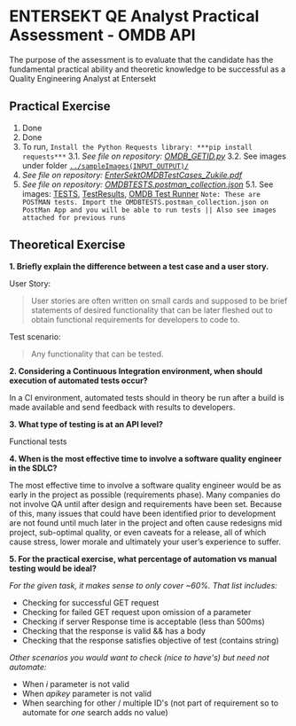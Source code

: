#   ENTERSEKT QE Analyst Practical Assessment - OMDB API

The purpose of the assessment is to evaluate that the candidate has the fundamental practical ability and theoretic knowledge to be successful as a Quality Engineering Analyst at Entersekt

## **Practical Exercise**
1. Done
2. Done
3.  To run, `Install the Python Requests library: ***pip install requests***`
	3.1. *See file on repository: [OMDB_GETID.py](https://github.com/sirzuks/OMDBGETBYIDREPO/blob/master/OMDB_GETID.py)*
	3.2. 	See images under folder [`../sampleImages(INPUT_OUTPUT)/`](https://github.com/sirzuks/OMDBGETBYIDREPO/tree/master/sampleImages%28INPUT_OUTPUT%29) 
4. *See file on repository: [EnterSektOMDBTestCases_Zukile.pdf](https://github.com/sirzuks/OMDBGETBYIDREPO/blob/master/EnterSektOMDBTestCases_Zukile.pdf)*
5. *See file on repository: [OMDBTESTS.postman_collection.json](https://github.com/sirzuks/OMDBGETBYIDREPO/blob/master/OMDBTESTS.postman_collection.json)*
	5.1. See images: [TESTS](https://github.com/sirzuks/OMDBGETBYIDREPO/blob/master/sampleImages%28INPUT_OUTPUT%29/Tests.png), [TestResults](https://github.com/sirzuks/OMDBGETBYIDREPO/blob/master/sampleImages%28INPUT_OUTPUT%29/TestResults.png), [OMDB Test Runner](https://github.com/sirzuks/OMDBGETBYIDREPO/blob/master/sampleImages%28INPUT_OUTPUT%29/OMDB%20Test%20Runner.png) 
`Note: These are POSTMAN tests. Import the OMDBTESTS.postman_collection.json on PostMan App and you will be able to run tests || Also see images attached for previous runs`

## **Theoretical Exercise**
**1\. Briefly explain the difference between a test case and a user story.**

User Story: 
> User stories are often written on small cards and supposed to be brief statements of desired functionality that can be later fleshed out to obtain functional requirements for developers to code to.

Test scenario: 
> Any functionality that can be tested.

  

**2\. Considering a Continuous Integration environment, when should execution of automated tests occur?**

In a CI environment, automated tests should in theory be run after a build is made available and send feedback with results to developers.

  

**3\. What type of testing is at an API level?**

Functional tests

  

**4\. When is the most effective time to involve a software quality engineer in the SDLC?**

The most effective time to involve a software quality engineer would be as early in the project as possible (requirements phase). Many companies do not involve QA until after design and requirements have been set. Because of this, many issues that could have been identified prior to development are not found until much later in the project and often cause redesigns mid project, sub-optimal quality, or even caveats for a release, all of which cause stress, lower morale and ultimately your user’s experience to suffer.


**5\. For the practical exercise, what percentage of automation vs manual testing would be ideal?**

*For the given task, it makes sense to only cover ~60%. That list includes:*

 - Checking for successful GET request
 - Checking for failed GET request upon omission of a parameter
 - Checking if server Response time is acceptable (less than 500ms)
 - Checking that the response is valid && has a body
 - Checking that the response satisfies objective of test (contains string)

*Other scenarios you would want to check (nice to have's) but need not automate:*

 - When *i* parameter is not valid
 - When *apikey* parameter is not valid
 - When searching for other / multiple ID's (not part of requirement so to automate for *one* search adds no value)
